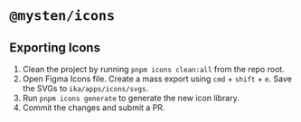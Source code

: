 # `@mysten/icons`

## Exporting Icons

1. Clean the project by running `pnpm icons clean:all` from the repo root.
1. Open Figma Icons file. Create a mass export using `cmd` + `shift` + `e`. Save the SVGs to `ika/apps/icons/svgs`.
1. Run `pnpm icons generate` to generate the new icon library.
1. Commit the changes and submit a PR.
